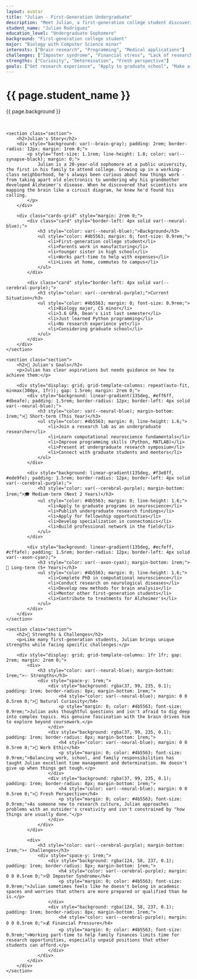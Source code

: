 ```yaml
---
layout: avatar
title: "Julian - First-Generation Undergraduate"
description: "Meet Julian, a first-generation college student discovering the world of computational neuroscience and finding his path in research."
student_name: "Julian Rodriguez"
education_level: "Undergraduate Sophomore"
background: "First-generation college student"
major: "Biology with Computer Science minor"
interests: ["Brain research", "Programming", "Medical applications"]
challenges: ["Imposter syndrome", "Financial stress", "Lack of research experience"]
strengths: ["Curiosity", "Determination", "Fresh perspective"]
goals: ["Get research experience", "Apply to graduate school", "Make a difference in neuroscience"]
---
```


<div class="main-content">
<div class="hero hero-spaced hero-rounded">
  <div class="hero-content">
    <div class="avatar-header">
      <div>
        <h1>{{ page.student_name }}</h1>
        <p class="hero-subtitle">{{ page.background }}</p>
        <p style="color: rgba(255,255,255,0.8); margin:0;">{{ page.major }} • {{ page.education_level }}</p>
      </div>
    </div>
  </div>
</div>

    <section class="section">
        <h2>Julian's Story</h2>
        <div style="background: var(--brain-gray); padding: 2rem; border-radius: 12px; margin: 1rem 0;">
            <p style="font-size: 1.1rem; line-height: 1.8; color: var(--synapse-black); margin: 0;">
                Julian is a 20-year-old sophomore at a public university, the first in his family to attend college. Growing up in a working-class neighborhood, he's always been curious about how things work - from taking apart old electronics to wondering why his grandmother developed Alzheimer's disease. When he discovered that scientists are mapping the brain like a circuit diagram, he knew he'd found his calling.
            </p>
        </div>

        <div class="cards-grid" style="margin: 2rem 0;">
            <div class="card" style="border-left: 4px solid var(--neural-blue);">
                <h3 style="color: var(--neural-blue);">Background</h3>
                <ul style="color: #4b5563; margin: 0; font-size: 0.9rem;">
                    <li>First-generation college student</li>
                    <li>Parents work in manufacturing</li>
                    <li>Younger sister in high school</li>
                    <li>Works part-time to help with expenses</li>
                    <li>Lives at home, commutes to campus</li>
                </ul>
            </div>
            
            <div class="card" style="border-left: 4px solid var(--cerebral-purple);">
                <h3 style="color: var(--cerebral-purple);">Current Situation</h3>
                <ul style="color: #4b5563; margin: 0; font-size: 0.9rem;">
                    <li>Biology major, CS minor</li>
                    <li>3.6 GPA, Dean's List last semester</li>
                    <li>Just learned Python programming</li>
                    <li>No research experience yet</li>
                    <li>Considering graduate school</li>
                </ul>
            </div>
        </div>
    </section>

    <section class="section">
        <h2>🎯 Julian's Goals</h2>
        <p>Julian has clear aspirations but needs guidance on how to achieve them:</p>

        <div style="display: grid; grid-template-columns: repeat(auto-fit, minmax(300px, 1fr)); gap: 1.5rem; margin: 2rem 0;">
            <div style="background: linear-gradient(135deg, #eff6ff, #dbeafe); padding: 1.5rem; border-radius: 12px; border-left: 4px solid var(--neural-blue);">
                <h3 style="color: var(--neural-blue); margin-bottom: 1rem;">🔬 Short-term (This Year)</h3>
                <ul style="color: #4b5563; margin: 0; line-height: 1.6;">
                    <li>Join a research lab as an undergraduate researcher</li>
                    <li>Learn computational neuroscience fundamentals</li>
                    <li>Improve programming skills (Python, MATLAB)</li>
                    <li>Present at undergraduate research symposium</li>
                    <li>Connect with graduate students and mentors</li>
                </ul>
            </div>

            <div style="background: linear-gradient(135deg, #f3e8ff, #ede9fe); padding: 1.5rem; border-radius: 12px; border-left: 4px solid var(--cerebral-purple);">
                <h3 style="color: var(--cerebral-purple); margin-bottom: 1rem;">🎓 Medium-term (Next 2 Years)</h3>
                <ul style="color: #4b5563; margin: 0; line-height: 1.6;">
                    <li>Apply to graduate programs in neuroscience</li>
                    <li>Publish undergraduate research findings</li>
                    <li>Apply for fellowship opportunities</li>
                    <li>Develop specialization in connectomics</li>
                    <li>Build professional network in the field</li>
                </ul>
            </div>

            <div style="background: linear-gradient(135deg, #ecfeff, #cffafe); padding: 1.5rem; border-radius: 12px; border-left: 4px solid var(--axon-cyan);">
                <h3 style="color: var(--axon-cyan); margin-bottom: 1rem;">🚀 Long-term (5+ Years)</h3>
                <ul style="color: #4b5563; margin: 0; line-height: 1.6;">
                    <li>Complete PhD in computational neuroscience</li>
                    <li>Conduct research on neurological diseases</li>
                    <li>Develop new methods for brain analysis</li>
                    <li>Mentor other first-generation students</li>
                    <li>Contribute to treatments for Alzheimer's</li>
                </ul>
            </div>
        </div>
    </section>

    <section class="section">
        <h2>💪 Strengths & Challenges</h2>
        <p>Like many first-generation students, Julian brings unique strengths while facing specific challenges:</p>

        <div style="display: grid; grid-template-columns: 1fr 1fr; gap: 2rem; margin: 2rem 0;">
            <div>
                <h3 style="color: var(--neural-blue); margin-bottom: 1rem;">✨ Strengths</h3>
                <div style="space-y: 1rem;">
                    <div style="background: rgba(37, 99, 235, 0.1); padding: 1rem; border-radius: 8px; margin-bottom: 1rem;">
                        <h4 style="color: var(--neural-blue); margin: 0 0 0.5rem 0;">🧠 Natural Curiosity</h4>
                        <p style="margin: 0; color: #4b5563; font-size: 0.9rem;">Julian asks thoughtful questions and isn't afraid to dig deep into complex topics. His genuine fascination with the brain drives him to explore beyond coursework.</p>
                    </div>
                    <div style="background: rgba(37, 99, 235, 0.1); padding: 1rem; border-radius: 8px; margin-bottom: 1rem;">
                        <h4 style="color: var(--neural-blue); margin: 0 0 0.5rem 0;">💪 Work Ethic</h4>
                        <p style="margin: 0; color: #4b5563; font-size: 0.9rem;">Balancing work, school, and family responsibilities has taught Julian excellent time management and determination. He doesn't give up when things get tough.</p>
                    </div>
                    <div style="background: rgba(37, 99, 235, 0.1); padding: 1rem; border-radius: 8px; margin-bottom: 1rem;">
                        <h4 style="color: var(--neural-blue); margin: 0 0 0.5rem 0;">🌟 Fresh Perspective</h4>
                        <p style="margin: 0; color: #4b5563; font-size: 0.9rem;">As someone new to research culture, Julian approaches problems with an outsider's creativity and isn't constrained by "how things are usually done."</p>
                    </div>
                </div>
            </div>

            <div>
                <h3 style="color: var(--cerebral-purple); margin-bottom: 1rem;">⚡ Challenges</h3>
                <div style="space-y: 1rem;">
                    <div style="background: rgba(124, 58, 237, 0.1); padding: 1rem; border-radius: 8px; margin-bottom: 1rem;">
                        <h4 style="color: var(--cerebral-purple); margin: 0 0 0.5rem 0;">😰 Imposter Syndrome</h4>
                        <p style="margin: 0; color: #4b5563; font-size: 0.9rem;">Julian sometimes feels like he doesn't belong in academic spaces and worries that others are more prepared or qualified than he is.</p>
                    </div>
                    <div style="background: rgba(124, 58, 237, 0.1); padding: 1rem; border-radius: 8px; margin-bottom: 1rem;">
                        <h4 style="color: var(--cerebral-purple); margin: 0 0 0.5rem 0;">💰 Financial Pressure</h4>
                        <p style="margin: 0; color: #4b5563; font-size: 0.9rem;">Working part-time to help family finances limits time for research opportunities, especially unpaid positions that other students can afford.</p>
                    </div>
                </div>
            </div>
        </div>
    </section>

</div>

